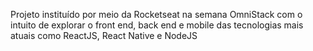 Projeto instituído por meio da Rocketseat na semana OmniStack com o intuito de explorar o front end, back end e mobile das tecnologias mais atuais como ReactJS, React Native e NodeJS
